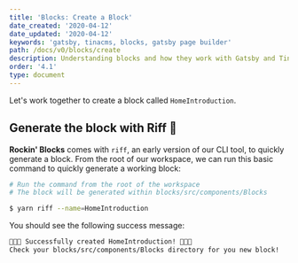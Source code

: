 ```yaml
---
title: 'Blocks: Create a Block'
date_created: '2020-04-12'
date_updated: '2020-04-12'
keywords: 'gatsby, tinacms, blocks, gatsby page builder'
path: /docs/v0/blocks/create
description: Understanding blocks and how they work with Gatsby and Tina CMS.
order: '4.1'
type: document
---
```


Let's work together to create a block called `HomeIntroduction`.

## Generate the block with Riff 🎸

**Rockin' Blocks** comes with `riff`, an early version of our CLI tool, to quickly generate a block. From the root of our workspace, we can run this basic command to quickly generate a working block:

```bash
# Run the command from the root of the workspace
# The block will be generated within blocks/src/components/Blocks

$ yarn riff --name=HomeIntroduction
```

You should see the following success message:

```bash
🎸🎶🤘 Successfully created HomeIntroduction! 🤘🎶🎸
Check your blocks/src/components/Blocks directory for you new block!
```